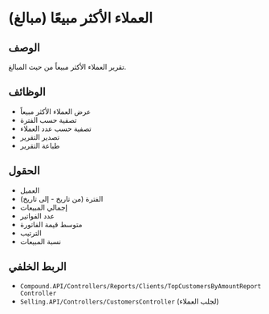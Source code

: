 # العملاء الأكثر مبيعًا (مبالغ)

## الوصف
تقرير العملاء الأكثر مبيعاً من حيث المبالغ.

## الوظائف
- عرض العملاء الأكثر مبيعاً
- تصفية حسب الفترة
- تصفية حسب عدد العملاء
- تصدير التقرير
- طباعة التقرير

## الحقول
- العميل
- الفترة (من تاريخ - إلى تاريخ)
- إجمالي المبيعات
- عدد الفواتير
- متوسط قيمة الفاتورة
- الترتيب
- نسبة المبيعات

## الربط الخلفي
- `Compound.API/Controllers/Reports/Clients/TopCustomersByAmountReportController`
- `Selling.API/Controllers/CustomersController` (لجلب العملاء)

